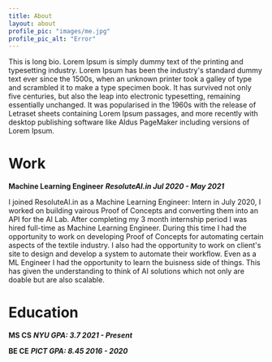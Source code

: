 ```yaml
---
title: About
layout: about
profile_pic: "images/me.jpg"
profile_pic_alt: "Error"
---
```


This is long bio.
Lorem Ipsum is simply dummy text of the printing and typesetting industry. Lorem Ipsum has been the industry's standard dummy text ever since the 1500s, when an unknown printer took a galley of type and scrambled it to make a type specimen book. It has survived not only five centuries, but also the leap into electronic typesetting, remaining essentially unchanged. It was popularised in the 1960s with the release of Letraset sheets containing Lorem Ipsum passages, and more recently with desktop publishing software like Aldus PageMaker including versions of Lorem Ipsum.

# **Work**

**Machine Learning Engineer**
***ResoluteAI.in Jul 2020 - May 2021***

I joined ResoluteAI.in as a Machine Learning Engineer: Intern in July 2020, I worked on building vairous Proof of Concepts and converting them into an API for the AI Lab. After completing my 3 month internship period I was hired full-time as Machine Learning Engineer. During this time I had the opportunity to work on developing Proof of Concepts for automating certain aspects of the textile industry. I also had the opportunity to work on client's site to design and develop a system to automate their workflow. Even as a ML Engineer I had the opportunity to learn the buisness side of things. This has given the understanding to think of AI solutions which not only are doable but are also scalable.

# **Education**

**MS CS**
***NYU GPA: 3.7 2021 - Present***

**BE CE**
***PICT GPA: 8.45 2016 - 2020***
